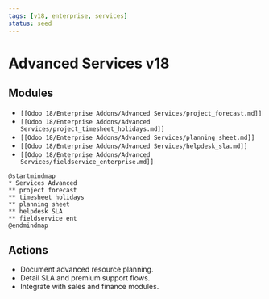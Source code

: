 ```yaml
---
tags: [v18, enterprise, services]
status: seed
---
```

# Advanced Services v18

## Modules
- `[[Odoo 18/Enterprise Addons/Advanced Services/project_forecast.md]]`
- `[[Odoo 18/Enterprise Addons/Advanced Services/project_timesheet_holidays.md]]`
- `[[Odoo 18/Enterprise Addons/Advanced Services/planning_sheet.md]]`
- `[[Odoo 18/Enterprise Addons/Advanced Services/helpdesk_sla.md]]`
- `[[Odoo 18/Enterprise Addons/Advanced Services/fieldservice_enterprise.md]]`

```plantuml
@startmindmap
* Services Advanced
** project forecast
** timesheet holidays
** planning sheet
** helpdesk SLA
** fieldservice ent
@endmindmap
```

## Actions
- Document advanced resource planning.
- Detail SLA and premium support flows.
- Integrate with sales and finance modules.



